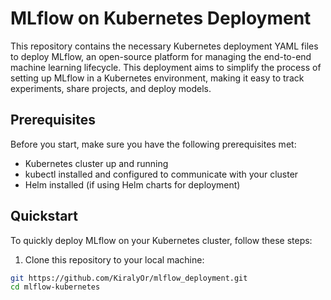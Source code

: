 # MLflow on Kubernetes Deployment

This repository contains the necessary Kubernetes deployment YAML files to deploy MLflow, an open-source platform for managing the end-to-end machine learning lifecycle. This deployment aims to simplify the process of setting up MLflow in a Kubernetes environment, making it easy to track experiments, share projects, and deploy models.

## Prerequisites

Before you start, make sure you have the following prerequisites met:
- Kubernetes cluster up and running
- kubectl installed and configured to communicate with your cluster
- Helm installed (if using Helm charts for deployment)

## Quickstart

To quickly deploy MLflow on your Kubernetes cluster, follow these steps:

1. Clone this repository to your local machine:

```bash
git https://github.com/KiralyOr/mlflow_deployment.git
cd mlflow-kubernetes
